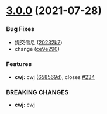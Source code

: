 # [3.0.0](https://github.com/MillionChen/changelog/compare/ce9e2901f7d15a30d3086340b638ddbdabca0d38...v3.0.0) (2021-07-28)


### Bug Fixes

* 提交信息 ([20232b7](https://github.com/MillionChen/changelog/commit/20232b7454a7ec31aeaa11921d298e56a668f943))
* change ([ce9e290](https://github.com/MillionChen/changelog/commit/ce9e2901f7d15a30d3086340b638ddbdabca0d38))


### Features

* **cwj:** cwj ([658569d](https://github.com/MillionChen/changelog/commit/658569d8add6d5d8b6f58a011e70762101d3650f)), closes [#234](https://github.com/MillionChen/changelog/issues/234)


### BREAKING CHANGES

* **cwj:** cwj



